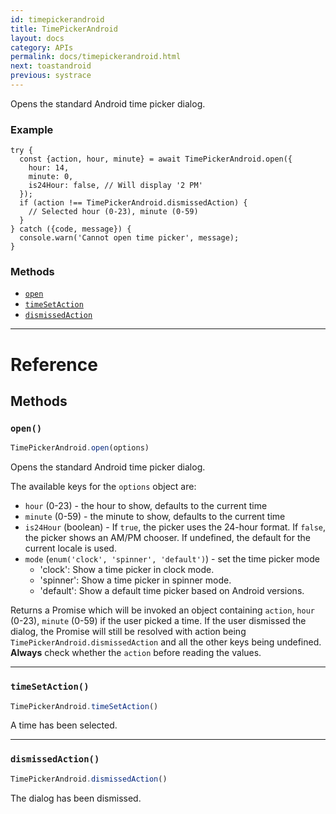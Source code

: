 ```yaml
---
id: timepickerandroid
title: TimePickerAndroid
layout: docs
category: APIs
permalink: docs/timepickerandroid.html
next: toastandroid
previous: systrace
---
```


Opens the standard Android time picker dialog.

### Example

```
try {
  const {action, hour, minute} = await TimePickerAndroid.open({
    hour: 14,
    minute: 0,
    is24Hour: false, // Will display '2 PM'
  });
  if (action !== TimePickerAndroid.dismissedAction) {
    // Selected hour (0-23), minute (0-59)
  }
} catch ({code, message}) {
  console.warn('Cannot open time picker', message);
}
```


### Methods

- [`open`](docs/timepickerandroid.html#open)
- [`timeSetAction`](docs/timepickerandroid.html#timesetaction)
- [`dismissedAction`](docs/timepickerandroid.html#dismissedaction)




---

# Reference

## Methods

### `open()`

```javascript
TimePickerAndroid.open(options)
```


Opens the standard Android time picker dialog.

The available keys for the `options` object are:
  * `hour` (0-23) - the hour to show, defaults to the current time
  * `minute` (0-59) - the minute to show, defaults to the current time
  * `is24Hour` (boolean) - If `true`, the picker uses the 24-hour format. If `false`,
    the picker shows an AM/PM chooser. If undefined, the default for the current locale
    is used.
  * `mode` (`enum('clock', 'spinner', 'default')`) - set the time picker mode
    - 'clock': Show a time picker in clock mode.
    - 'spinner': Show a time picker in spinner mode.
    - 'default': Show a default time picker based on Android versions.

Returns a Promise which will be invoked an object containing `action`, `hour` (0-23),
`minute` (0-59) if the user picked a time. If the user dismissed the dialog, the Promise will
still be resolved with action being `TimePickerAndroid.dismissedAction` and all the other keys
being undefined. **Always** check whether the `action` before reading the values.




---

### `timeSetAction()`

```javascript
TimePickerAndroid.timeSetAction()
```


A time has been selected.




---

### `dismissedAction()`

```javascript
TimePickerAndroid.dismissedAction()
```


The dialog has been dismissed.




